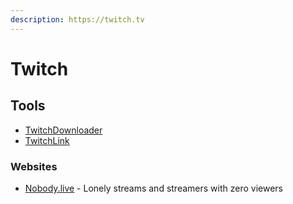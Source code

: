 ```yaml
---
description: https://twitch.tv
---
```


# Twitch

## Tools

* [TwitchDownloader](https://github.com/lay295/TwitchDownloader)
* [TwitchLink](https://twitchlink.github.io/)

### Websites

* [Nobody.live](https://nobody.live/) - Lonely streams and streamers with zero viewers

